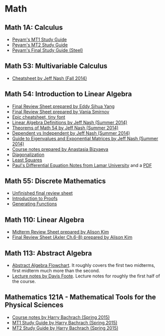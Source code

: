 # Math

## Math 1A: Calculus
* [Peyam's MT1 Study Guide](./files/math/math_1a_peyam_midterm_1_-_study_guide.pdf)
* [Peyam's MT2 Study Guide](./files/math/math_1a_peyam_midterm_2_-_study_guide.pdf)
* [Peyam's Final Study Guide (Steel)](./files/math/math_1a_peyam_steel_final_-_study_guide.pdf)

## Math 53: Multivariable Calculus
* [Cheatsheet by Jeff Nash (Fall 2014)](./files/math/math53_f14_hutchings_jeffnash_cheatsheet.pdf)

## Math 54: Introduction to Linear Algebra

 * [Final Review Sheet prepared by Eddy Sihua Yang](./files/math/eddysihuayang_math_54_final_review_sheet.docx)
 * [Final Review Sheet prepared by Vania Smirnov](./files/math/vania_54_cheat_sheet_regular_font_no_margins_.pdf)
 * [Epic cheatsheet, tiny font](./files/math/math54_cheat_sheet_tiny_font_no_margins_.pdf)
* [Linear Algebra Definitions by Jeff Nash (Summer 2014)](./files/math/math54_summer14_haiman_jeffnash_linalgdefinitions.pdf)
* [Theorems of Math 54 by Jeff Nash (Summer 2014)](./files/math/math54_summer14_haiman_jeffnash_mt1theorems.pdf)
* [Dependent vs Independent by Jeff Nash (Summer 2014)](./files/math/math54_summer14_haiman_jeffnash_dependentvsindependent.pdf)
* [Guide to Eigenvalues and Exponential Matrices by Jeff Nash (Summer 2014)](./files/math/math54_summer14_haiman_jeffnash_guidetoeigenvaluesandexponentialmatrix.pdf)
* [Course notes prepared by Anastasia Bizyaeva](./files/math/anastasia_math54booknotes.pdf)
* [Diagonalization](./files/math/diagrev_m2_54f12.pdf)
* [Least Squares](./files/math/lsrev_m2_54f12.pdf)
* [Paul's Differential Equation Notes from Lamar University](http://tutorial.math.lamar.edu/Classes/DE/DE.aspx) and a [PDF](./files/math/de_complete.pdf) 


## Math 55: Discrete Mathematics
* [Unfinished final review sheet](./files/math/math_55_final_notes.docx)
* [Introduction to Proofs](https://math.berkeley.edu/~hutching/teach/proofs.pdf)
* [Generating Functions](https://ocw.mit.edu/courses/electrical-engineering-and-computer-science/6-042j-mathematics-for-computer-science-fall-2005/readings/ln11.pdf) 

## Math 110: Linear Algebra
* [Midterm Review Sheet prepared by Alison Kim](./files/math/alison_kim_math110_mtsheet.pdf) 
* [Final Review Sheet (Axler Ch.6-8) prepared by Alison Kim](./files/math/alison_kim_math110_ch6-8.pdf)

## Math 113: Abstract Algebra
* [Abstract Algebra Flowchart](./files/math/abstract_algebra.png). It roughly covers the first two midterms, first midterm much more than the second.
* [Lecture notes by Davis Foote](./files/math/davis_foote_math_113_lecture_notes.pdf). Lecture notes for roughly the first half of the course. 

## Mathematics 121A - Mathematical Tools for the Physical Sciences
* [Course notes by Harry Bachrach (Spring 2015)](https://github.com/HarrisonB/Math121A/raw/master/notes.pdf)
* [MT1 Study Guide by Harry Bachrach (Spring 2015)](./files/math/math121a_mt1_harrybachrach_sp2015.pdf)
* [MT2 Study Guide by Harry Bachrach (Spring 2015)](./files/math/math121a_mt2_harrybachrach_sp2015.pdf)

